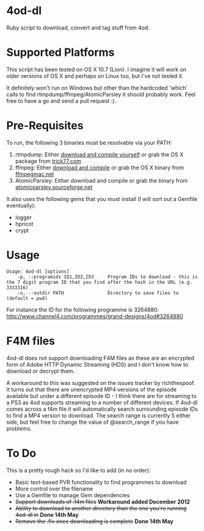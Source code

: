 4od-dl
======

Ruby script to download, convert and tag stuff from 4od.

Supported Platforms
===================

This script has been tested on OS X 10.7 (Lion). I imagine it will work on older versions of OS X and perhaps on Linux too, but I've not tested it. 

It definitely won't run on Windows but other than the hardcoded 'which' calls to find rtmpdump/ffmpeg/AtomicParsley it should probably work. Feel free to have a go and send a pull request :).  

Pre-Requisites
=========

To run, the following 3 binaries must be resolvable via your PATH:

1. rtmpdump: Either [download and compile yourself](http://rtmpdump.mplayerhq.hu/) or grab the OS X package from [trick77.com](http://trick77.com/2011/07/30/rtmpdump-2-4-binaries-for-os-x-10-7-lion)
2. ffmpeg: Either [download and compile](http://ffmpeg.org/) or grab the OS X binary from [ffmpegmac.net](http://ffmpegmac.net)
3. AtomicParsley: Either download and compile or grab the binary from [atomicparsley.sourceforge.net](http://atomicparsley.sourceforge.net/)

It also uses the following gems that you must install (I will sort out a Gemfile eventually):

* logger
* hpricot
* crypt

Usage
=====

	Usage: 4od-dl [options]
    	-p, --programids ID1,ID2,ID3     Program IDs to download - this is the 7 digit program ID that you find after the hash in the URL (e.g. 3333316)
    	-o, --outdir PATH                Directory to save files to (default = pwd)

For instance the ID for the following programme is 3264880: http://www.channel4.com/programmes/grand-designs/4od#3264880


F4M files
=========

4od-dl does not support downloading F4M files as these are an encrypted form of Adobe HTTP Dynamic Streaming (HDS) and I don't know how to download or decrypt them.

A workaround to this was suggested on the issues tracker by richthespoof. It turns out that there are unencrypted MP4 versions of the episode available but under a different episode ID - I think there are for streaming to a PS3 as 4od supports streaming to a number of different devices. If 4od-dl comes across a f4m file it will automatically search surrounding episode IDs to find a MP4 version to download. The search range is currently 5 either side, but feel free to change the value of @search_range if you have problems.

To Do
======

This is a pretty rough hack so I'd like to add (in no order):

* Basic text-based PVR functionality to find programmes to download
* More control over the filename
* Use a Gemfile to manage Gem dependencies
* ~~Support downloads of .f4m files~~ **Workaround added December 2012**
* ~~Ability to download to another directory than the one you're running 4od-dl in~~ **Done 14th May**
* ~~Remove the .flv once downloading is complete~~ **Done 14th May**

